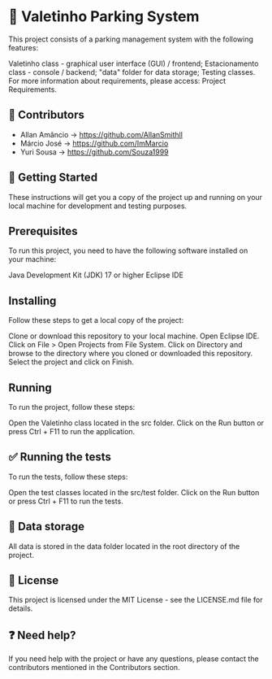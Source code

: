 # :car: Valetinho Parking System
This project consists of a parking management system with the following features:

Valetinho class - graphical user interface (GUI) / frontend;
Estacionamento class - console / backend;
"data" folder for data storage;
Testing classes.
For more information about requirements, please access:
Project Requirements.

## :bust_in_silhouette: Contributors
- Allan Amâncio -> https://github.com/AllanSmithll
- Márcio José -> https://github.com/ImMarcio
- Yuri Sousa -> https://github.com/Souza1999

## :rocket: Getting Started
These instructions will get you a copy of the project up and running on your local machine for development and testing purposes.

## Prerequisites
To run this project, you need to have the following software installed on your machine:

Java Development Kit (JDK) 17 or higher
Eclipse IDE

## Installing
Follow these steps to get a local copy of the project:

Clone or download this repository to your local machine.
Open Eclipse IDE.
Click on File > Open Projects from File System.
Click on Directory and browse to the directory where you cloned or downloaded this repository.
Select the project and click on Finish.

## Running
To run the project, follow these steps:

Open the Valetinho class located in the src folder.
Click on the Run button or press Ctrl + F11 to run the application.

## :white_check_mark: Running the tests

To run the tests, follow these steps:

Open the test classes located in the src/test folder.
Click on the Run button or press Ctrl + F11 to run the tests.

## :file_folder: Data storage
All data is stored in the data folder located in the root directory of the project.

## :memo: License
This project is licensed under the MIT License - see the LICENSE.md file for details.

## :question: Need help?
If you need help with the project or have any questions, please contact the contributors mentioned in the Contributors section.
